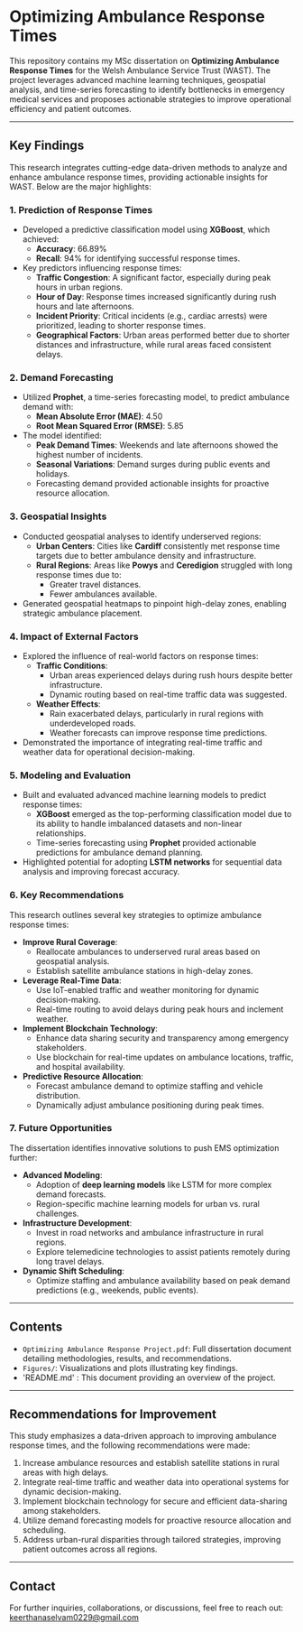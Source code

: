 # Optimizing Ambulance Response Times
This repository contains my MSc dissertation on **Optimizing Ambulance Response Times** for the Welsh Ambulance Service Trust (WAST). The project leverages advanced machine learning techniques, geospatial analysis, and time-series forecasting to identify bottlenecks in emergency medical services and proposes actionable strategies to improve operational efficiency and patient outcomes.

---

## Key Findings
This research integrates cutting-edge data-driven methods to analyze and enhance ambulance response times, providing actionable insights for WAST. Below are the major highlights:

### 1. **Prediction of Response Times**
   - Developed a predictive classification model using **XGBoost**, which achieved:
     - **Accuracy**: 66.89%
     - **Recall**: 94% for identifying successful response times.
   - Key predictors influencing response times:
     - **Traffic Congestion**: A significant factor, especially during peak hours in urban regions.
     - **Hour of Day**: Response times increased significantly during rush hours and late afternoons.
     - **Incident Priority**: Critical incidents (e.g., cardiac arrests) were prioritized, leading to shorter response times.
     - **Geographical Factors**: Urban areas performed better due to shorter distances and infrastructure, while rural areas faced consistent delays.

### 2. **Demand Forecasting**
   - Utilized **Prophet**, a time-series forecasting model, to predict ambulance demand with:
     - **Mean Absolute Error (MAE)**: 4.50
     - **Root Mean Squared Error (RMSE)**: 5.85
   - The model identified:
     - **Peak Demand Times**: Weekends and late afternoons showed the highest number of incidents.
     - **Seasonal Variations**: Demand surges during public events and holidays.
     - Forecasting demand provided actionable insights for proactive resource allocation.

### 3. **Geospatial Insights**
   - Conducted geospatial analyses to identify underserved regions:
     - **Urban Centers**: Cities like **Cardiff** consistently met response time targets due to better ambulance density and infrastructure.
     - **Rural Regions**: Areas like **Powys** and **Ceredigion** struggled with long response times due to:
       - Greater travel distances.
       - Fewer ambulances available.
   - Generated geospatial heatmaps to pinpoint high-delay zones, enabling strategic ambulance placement.

### 4. **Impact of External Factors**
   - Explored the influence of real-world factors on response times:
     - **Traffic Conditions**:
       - Urban areas experienced delays during rush hours despite better infrastructure.
       - Dynamic routing based on real-time traffic data was suggested.
     - **Weather Effects**:
       - Rain exacerbated delays, particularly in rural regions with underdeveloped roads.
       - Weather forecasts can improve response time predictions.
   - Demonstrated the importance of integrating real-time traffic and weather data for operational decision-making.

### 5. **Modeling and Evaluation**
   - Built and evaluated advanced machine learning models to predict response times:
     - **XGBoost** emerged as the top-performing classification model due to its ability to handle imbalanced datasets and non-linear relationships.
     - Time-series forecasting using **Prophet** provided actionable predictions for ambulance demand planning.
   - Highlighted potential for adopting **LSTM networks** for sequential data analysis and improving forecast accuracy.

### 6. **Key Recommendations**
This research outlines several key strategies to optimize ambulance response times:
   - **Improve Rural Coverage**:
     - Reallocate ambulances to underserved rural areas based on geospatial analysis.
     - Establish satellite ambulance stations in high-delay zones.
   - **Leverage Real-Time Data**:
     - Use IoT-enabled traffic and weather monitoring for dynamic decision-making.
     - Real-time routing to avoid delays during peak hours and inclement weather.
   - **Implement Blockchain Technology**:
     - Enhance data sharing security and transparency among emergency stakeholders.
     - Use blockchain for real-time updates on ambulance locations, traffic, and hospital availability.
   - **Predictive Resource Allocation**:
     - Forecast ambulance demand to optimize staffing and vehicle distribution.
     - Dynamically adjust ambulance positioning during peak times.

### 7. **Future Opportunities**
The dissertation identifies innovative solutions to push EMS optimization further:
   - **Advanced Modeling**:
     - Adoption of **deep learning models** like LSTM for more complex demand forecasts.
     - Region-specific machine learning models for urban vs. rural challenges.
   - **Infrastructure Development**:
     - Invest in road networks and ambulance infrastructure in rural regions.
     - Explore telemedicine technologies to assist patients remotely during long travel delays.
   - **Dynamic Shift Scheduling**:
     - Optimize staffing and ambulance availability based on peak demand predictions (e.g., weekends, public events).

---

## Contents
- `Optimizing Ambulance Response Project.pdf`: Full dissertation document detailing methodologies, results, and recommendations.
- `Figures/`: Visualizations and plots illustrating key findings.
- 'README.md'	: This document providing an overview of the project.

---

## Recommendations for Improvement
This study emphasizes a data-driven approach to improving ambulance response times, and the following recommendations were made:
1. Increase ambulance resources and establish satellite stations in rural areas with high delays.
2. Integrate real-time traffic and weather data into operational systems for dynamic decision-making.
3. Implement blockchain technology for secure and efficient data-sharing among stakeholders.
4. Utilize demand forecasting models for proactive resource allocation and scheduling.
5. Address urban-rural disparities through tailored strategies, improving patient outcomes across all regions.

---

## Contact
For further inquiries, collaborations, or discussions, feel free to reach out:
[keerthanaselvam0229@gmail.com](mailto:keerthanaselvam0229@gmail.com)
